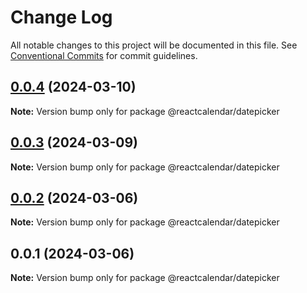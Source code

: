 # Change Log

All notable changes to this project will be documented in this file.
See [Conventional Commits](https://conventionalcommits.org) for commit guidelines.

## [0.0.4](https://github.com/ahmedalatawi/calendar/compare/@reactcalendar/datepicker@0.0.3...@reactcalendar/datepicker@0.0.4) (2024-03-10)

**Note:** Version bump only for package @reactcalendar/datepicker





## [0.0.3](https://github.com/ahmedalatawi/calendar/compare/@reactcalendar/datepicker@0.0.2...@reactcalendar/datepicker@0.0.3) (2024-03-09)

**Note:** Version bump only for package @reactcalendar/datepicker





## [0.0.2](https://github.com/ahmedalatawi/calendar/compare/@reactcalendar/datepicker@0.0.1...@reactcalendar/datepicker@0.0.2) (2024-03-06)

**Note:** Version bump only for package @reactcalendar/datepicker





## 0.0.1 (2024-03-06)

**Note:** Version bump only for package @reactcalendar/datepicker
